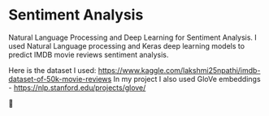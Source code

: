 # Sentiment Analysis

Natural Language Processing and Deep Learning for Sentiment Analysis. 
I used Natural Language processing and Keras deep learning models to predict IMDB movie reviews sentiment analysis.


Here is the dataset I used: https://www.kaggle.com/lakshmi25npathi/imdb-dataset-of-50k-movie-reviews
In my project I also used GloVe embeddings - https://nlp.stanford.edu/projects/glove/



